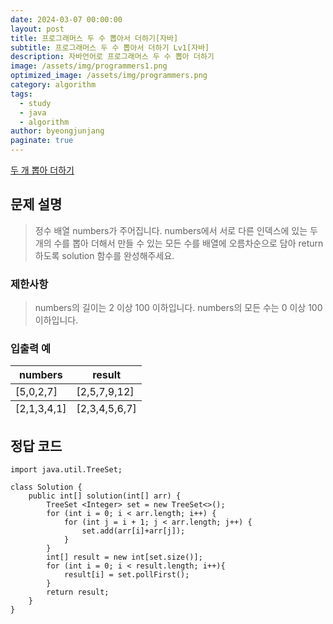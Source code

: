 ```yaml
---
date: 2024-03-07 00:00:00
layout: post
title: 프로그래머스 두 수 뽑아서 더하기[자바]
subtitle: 프로그래머스 두 수 뽑아서 더하기 Lv1[자바]
description: 자바언어로 프로그래머스 두 수 뽑아 더하기
image: /assets/img/programmers1.png
optimized_image: /assets/img/programmers.png
category: algorithm
tags:
  - study
  - java
  - algorithm
author: byeongjunjang
paginate: true
---
```


<a href="https://school.programmers.co.kr/learn/courses/30/lessons/68644">두 개 뽑아 더하기</a>

## 문제 설명

> 정수 배열 numbers가 주어집니다. numbers에서 서로 다른 인덱스에 있는 두 개의 수를 뽑아 더해서 만들 수 있는 모든 수를 배열에 오름차순으로 담아 return 하도록 solution 함수를 완성해주세요.

### 제한사항

> numbers의 길이는 2 이상 100 이하입니다.
numbers의 모든 수는 0 이상 100 이하입니다.

### 입출력 예

<table>
  <thead>
    <tr>
      <th>numbers</th>
      <th>result</th>
    </tr>
  </thead>
  <tfoot>
    <tr>
      <td>[2,1,3,4,1]</td>
      <td>[2,3,4,5,6,7]</td>
    </tr>
  </tfoot>
  <tbody>
    <tr>
      <td>[5,0,2,7]</td>
      <td>[2,5,7,9,12]</td>
    </tr>
  </tbody>
</table>

## 정답 코드

<pre>
<code>import java.util.TreeSet;

class Solution {
    public int[] solution(int[] arr) {
        TreeSet &lt;Integer&gt; set = new TreeSet&lt;&gt;();
        for (int i = 0; i < arr.length; i++) {
            for (int j = i + 1; j < arr.length; j++) {
                set.add(arr[i]+arr[j]);
            }
        }
        int[] result = new int[set.size()];
        for (int i = 0; i < result.length; i++){
            result[i] = set.pollFirst();
        }
        return result;
    }
}</code></pre>